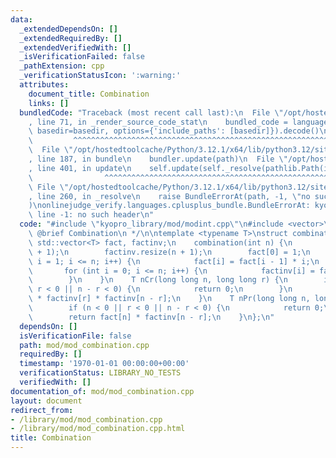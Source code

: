 ```yaml
---
data:
  _extendedDependsOn: []
  _extendedRequiredBy: []
  _extendedVerifiedWith: []
  _isVerificationFailed: false
  _pathExtension: cpp
  _verificationStatusIcon: ':warning:'
  attributes:
    document_title: Combination
    links: []
  bundledCode: "Traceback (most recent call last):\n  File \"/opt/hostedtoolcache/Python/3.12.1/x64/lib/python3.12/site-packages/onlinejudge_verify/documentation/build.py\"\
    , line 71, in _render_source_code_stat\n    bundled_code = language.bundle(stat.path,\
    \ basedir=basedir, options={'include_paths': [basedir]}).decode()\n          \
    \         ^^^^^^^^^^^^^^^^^^^^^^^^^^^^^^^^^^^^^^^^^^^^^^^^^^^^^^^^^^^^^^^^^^^^^^^^^^^^^^^^^\n\
    \  File \"/opt/hostedtoolcache/Python/3.12.1/x64/lib/python3.12/site-packages/onlinejudge_verify/languages/cplusplus.py\"\
    , line 187, in bundle\n    bundler.update(path)\n  File \"/opt/hostedtoolcache/Python/3.12.1/x64/lib/python3.12/site-packages/onlinejudge_verify/languages/cplusplus_bundle.py\"\
    , line 401, in update\n    self.update(self._resolve(pathlib.Path(included), included_from=path))\n\
    \                ^^^^^^^^^^^^^^^^^^^^^^^^^^^^^^^^^^^^^^^^^^^^^^^^^^^^^^^^^\n \
    \ File \"/opt/hostedtoolcache/Python/3.12.1/x64/lib/python3.12/site-packages/onlinejudge_verify/languages/cplusplus_bundle.py\"\
    , line 260, in _resolve\n    raise BundleErrorAt(path, -1, \"no such header\"\
    )\nonlinejudge_verify.languages.cplusplus_bundle.BundleErrorAt: kyopro_library/mod/modint.cpp:\
    \ line -1: no such header\n"
  code: "#include \"kyopro_library/mod/modint.cpp\"\n#include <vector>\n\n/**\n *\
    \ @brief Combination\n */\n\ntemplate <typename T>\nstruct combination {\n   \
    \ std::vector<T> fact, factinv;\n    combination(int n) {\n        fact.resize(n\
    \ + 1);\n        factinv.resize(n + 1);\n        fact[0] = 1;\n        for (int\
    \ i = 1; i <= n; i++) {\n            fact[i] = fact[i - 1] * i;\n        }\n \
    \       for (int i = 0; i <= n; i++) {\n            factinv[i] = fact[i].inv();\n\
    \        }\n    }\n    T nCr(long long n, long long r) {\n        if (n < 0 ||\
    \ r < 0 || n - r < 0) {\n            return 0;\n        }\n        return fact[n]\
    \ * factinv[r] * factinv[n - r];\n    }\n    T nPr(long long n, long long r) {\n\
    \        if (n < 0 || r < 0 || n - r < 0) {\n            return 0;\n        }\n\
    \        return fact[n] * factinv[n - r];\n    }\n};\n"
  dependsOn: []
  isVerificationFile: false
  path: mod/mod_combination.cpp
  requiredBy: []
  timestamp: '1970-01-01 00:00:00+00:00'
  verificationStatus: LIBRARY_NO_TESTS
  verifiedWith: []
documentation_of: mod/mod_combination.cpp
layout: document
redirect_from:
- /library/mod/mod_combination.cpp
- /library/mod/mod_combination.cpp.html
title: Combination
---
```

